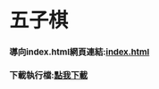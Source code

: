 <h1 style = font-size:35px>五子棋</h1>

<h1 style = font-size:15px>導向index.html網頁連結:<a href="https://walkingglass.github.io/Gobang_41243211/">index.html</a></h1>
<h1 style = font-size:15px>下載執行檔:<a href="https://github.com/walkingglass/Gobang_41243211/raw/main/Gobang.exe">點我下載</a></h1>
